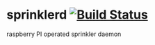# sprinklerd [![Build Status](https://travis-ci.org/peter-vaczi/sprinklerd.svg?branch=travis)](https://travis-ci.org/peter-vaczi/sprinklerd)
raspberry PI operated sprinkler daemon
